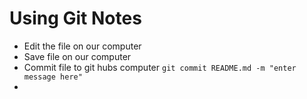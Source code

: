 # Using Git Notes

+ Edit the file on our computer
+ Save file on our computer
+ Commit file to git hubs computer `git commit README.md -m "enter message here"`
+
